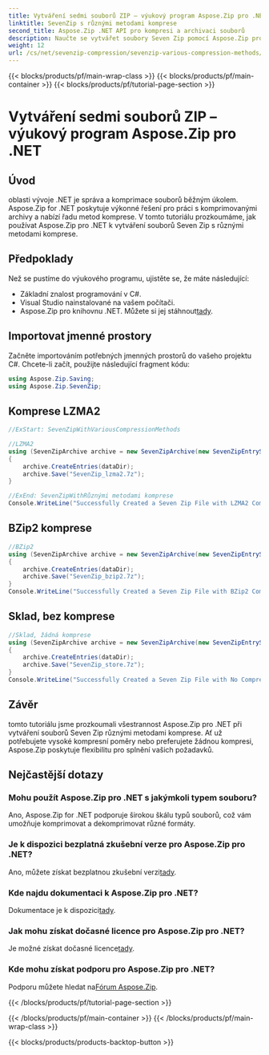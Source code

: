 ```yaml
---
title: Vytváření sedmi souborů ZIP – výukový program Aspose.Zip pro .NET
linktitle: SevenZip s různými metodami komprese
second_title: Aspose.Zip .NET API pro kompresi a archivaci souborů
description: Naučte se vytvářet soubory Seven Zip pomocí Aspose.Zip pro .NET pomocí různých kompresních metod. Snadné kroky pro LZMA2, BZip2 a Store (bez komprese).
weight: 12
url: /cs/net/sevenzip-compression/sevenzip-various-compression-methods/
---
```


{{< blocks/products/pf/main-wrap-class >}}
{{< blocks/products/pf/main-container >}}
{{< blocks/products/pf/tutorial-page-section >}}

# Vytváření sedmi souborů ZIP – výukový program Aspose.Zip pro .NET


## Úvod

oblasti vývoje .NET je správa a komprimace souborů běžným úkolem. Aspose.Zip for .NET poskytuje výkonné řešení pro práci s komprimovanými archivy a nabízí řadu metod komprese. V tomto tutoriálu prozkoumáme, jak používat Aspose.Zip pro .NET k vytváření souborů Seven Zip s různými metodami komprese.

## Předpoklady

Než se pustíme do výukového programu, ujistěte se, že máte následující:

- Základní znalost programování v C#.
- Visual Studio nainstalované na vašem počítači.
-  Aspose.Zip pro knihovnu .NET. Můžete si jej stáhnout[tady](https://releases.aspose.com/zip/net/).

## Importovat jmenné prostory

Začněte importováním potřebných jmenných prostorů do vašeho projektu C#. Chcete-li začít, použijte následující fragment kódu:

```csharp
using Aspose.Zip.Saving;
using Aspose.Zip.SevenZip;
```

## Komprese LZMA2

```csharp
//ExStart: SevenZipWithVariousCompressionMethods

//LZMA2
using (SevenZipArchive archive = new SevenZipArchive(new SevenZipEntrySettings(new SevenZipLZMA2CompressionSettings())))
{
    archive.CreateEntries(dataDir);
    archive.Save("SevenZip_lzma2.7z");
}

//ExEnd: SevenZipWithRůznými metodami komprese
Console.WriteLine("Successfully Created a Seven Zip File with LZMA2 Compression");
```

## BZip2 komprese

```csharp
//BZip2
using (SevenZipArchive archive = new SevenZipArchive(new SevenZipEntrySettings(new SevenZipBZip2CompressionSettings())))
{
    archive.CreateEntries(dataDir);
    archive.Save("SevenZip_bzip2.7z");
}
Console.WriteLine("Successfully Created a Seven Zip File with BZip2 Compression");
```

## Sklad, bez komprese

```csharp
//Sklad, žádná komprese
using (SevenZipArchive archive = new SevenZipArchive(new SevenZipEntrySettings(new SevenZipStoreCompressionSettings())))
{
    archive.CreateEntries(dataDir);
    archive.Save("SevenZip_store.7z");
}
Console.WriteLine("Successfully Created a Seven Zip File with No Compression (Store)");
```

## Závěr

tomto tutoriálu jsme prozkoumali všestrannost Aspose.Zip pro .NET při vytváření souborů Seven Zip různými metodami komprese. Ať už potřebujete vysoké kompresní poměry nebo preferujete žádnou kompresi, Aspose.Zip poskytuje flexibilitu pro splnění vašich požadavků.

## Nejčastější dotazy

### Mohu použít Aspose.Zip pro .NET s jakýmkoli typem souboru?
Ano, Aspose.Zip for .NET podporuje širokou škálu typů souborů, což vám umožňuje komprimovat a dekomprimovat různé formáty.

### Je k dispozici bezplatná zkušební verze pro Aspose.Zip pro .NET?
 Ano, můžete získat bezplatnou zkušební verzi[tady](https://releases.aspose.com/).

### Kde najdu dokumentaci k Aspose.Zip pro .NET?
 Dokumentace je k dispozici[tady](https://reference.aspose.com/zip/net/).

### Jak mohu získat dočasné licence pro Aspose.Zip pro .NET?
 Je možné získat dočasné licence[tady](https://purchase.aspose.com/temporary-license/).

### Kde mohu získat podporu pro Aspose.Zip pro .NET?
 Podporu můžete hledat na[Fórum Aspose.Zip](https://forum.aspose.com/c/zip/37).

{{< /blocks/products/pf/tutorial-page-section >}}

{{< /blocks/products/pf/main-container >}}
{{< /blocks/products/pf/main-wrap-class >}}

{{< blocks/products/products-backtop-button >}}
